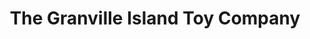 ---
title: "The Granville Island Toy Company"
url: /vancouver/the-granville-island-toy-company/
shop: toys
---